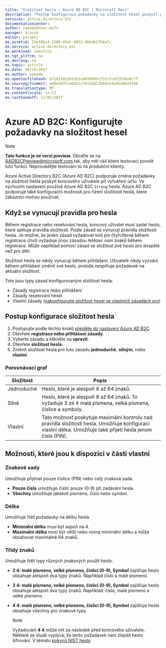 ```yaml
---
title: "Složitost hesla – Azure AD B2C | Microsoft Docs"
description: "Postup konfigurace požadavky na složitost hesel poskytl příjemce v Azure Active Directory B2C"
services: active-directory-b2c
documentationcenter: 
author: saeedakhter-msft
manager: krassk
editor: parakhj
ms.assetid: 53ef86c4-1586-45dc-9952-dbbd62f68afc
ms.service: active-directory-b2c
ms.workload: identity
ms.tgt_pltfrm: na
ms.devlang: na
ms.topic: article
ms.date: 08/16/2017
ms.author: saeeda
ms.openlocfilehash: b7103103201563c6878095cf31cfcdf2938a9c7f
ms.sourcegitcommit: a48e503fce6d51c7915dd23b4de14a91dd0337d8
ms.translationtype: MT
ms.contentlocale: cs-CZ
ms.lasthandoff: 12/05/2017
---
```

# <a name="azure-ad-b2c-configure-complexity-requirements-for-passwords"></a>Azure AD B2C: Konfigurujte požadavky na složitost hesel

> [!NOTE]
> **Tato funkce je ve verzi preview.**  Obraťte se na [ AADB2CPreview@microsoft.com ](mailto:AADB2CPreview@microsoft.com) tak, aby měl váš klient testovací povolit tuto funkci.  Neprovádějte testování to na produkční klienty.

Azure Active Directory B2C (Azure AD B2C) podporuje změna požadavky na složitost hesla poskytl koncového uživatele při vytváření účtu.  Ve výchozím nastavení používá Azure AD B2C `Strong` hesla.  Azure AD B2C podporuje také konfigurační možnosti pro řízení složitosti hesla, které zákazníci mohou používat.

## <a name="when-password-rules-are-enforced"></a>Když se vynucují pravidla pro hesla

Během registrace nebo resetování hesla, koncový uživatel musí zadat heslo, které splňuje pravidla složitosti.  Podle zásad se vynucují pravidla složitosti hesla.  Je možné, že jeden zásad vyžadovat kód pin čtyřciferné během registrace chvíli vyžaduje jinou zásadou řetězec osm znaků během registrace.  Může například pomocí zásad se složitost jiné heslo pro dospělé než pro děti.

Složitost hesla se nikdy vynucují během přihlášení.  Uživatelé nikdy vyzváni během přihlášení změnit své heslo, protože nesplňuje požadavek na aktuální složitost.

Toto jsou typy zásad konfigurovaným složitost hesla:

* Zásady registrace nebo přihlášení
* Zásady resetování hesel
* Vlastní zásady ([nakonfigurujte složitost hesel ve vlastních zásadách pro](active-directory-b2c-reference-password-complexity-custom.md))

## <a name="how-to-configure-password-complexity"></a>Postup konfigurace složitost hesla

1. Postupujte podle těchto kroků [přejděte do nastavení Azure AD B2C](active-directory-b2c-app-registration.md#navigate-to-b2c-settings).
1. Otevřete **registrace nebo přihlášení zásady**.
1. Vyberte zásadu a klikněte na **upravit**.
1. Otevřete **složitost hesla**.
1. Změnit složitost hesla pro tuto zásadu **jednoduché**, **silným**, nebo **vlastní**.

### <a name="comparison-chart"></a>Porovnávací graf

| Složitost | Popis |
| --- | --- |
| Jednoduché | Heslo, které je alespoň 8 až 64 znaků. |
| Silné | Heslo, které je alespoň 8 až 64 znaků. To vyžaduje 3 ze 4 malá písmena, velká písmena, číslice a symboly. |
| Vlastní | Tato možnost poskytuje maximální kontrolu nad pravidla složitosti hesla.  Umožňuje konfiguraci vlastní délka.  Umožňuje také přijetí hesla jenom číslo (PIN). |

## <a name="options-available-under-custom"></a>Možnosti, které jsou k dispozici v části vlastní

### <a name="character-set"></a>Znakové sady

Umožňuje přijímat pouze číslice (PIN) nebo celý znaková sada.

* **Pouze čísla** umožňuje číslic pouze (0-9) při zadávání hesla.
* **Všechny** umožňuje jakékoli písmeno, číslo nebo symbol.

### <a name="length"></a>Délka

Umožňuje řídit požadavky na délku hesla.

* **Minimální délka** musí být aspoň na 4.
* **Maximální délka** musí být větší nebo rovna minimální délku a může obsahovat maximálně 64 znaků.

### <a name="character-classes"></a>Třídy znaků

Umožňuje řídit typy různých znakových použít heslo.

* **2 4: malé písmeno, velké písmeno, číslici (0-9), Symbol** zajišťuje heslo obsahuje alespoň dva typy znaků. Například číslo a malé písmeno.
* **3 4: malé písmeno, velké písmeno, číslici (0-9), Symbol** zajišťuje heslo obsahuje alespoň dva typy znaků. Například: číslo, malé písmeno a velké písmeno.
* **4 4: malé písmeno, velké písmeno, číslici (0-9), Symbol** zajišťuje heslo obsahuje všechny pro znakové typy.

    > [!NOTE]
    > Vyžadování **4 4** může mít za následek před koncového uživatele. Některé ze studií vyplývá, že tento požadavek není zlepšit heslo šifrování. V tématu [pokynů NIST heslo](https://pages.nist.gov/800-63-3/sp800-63b.html#appA)
